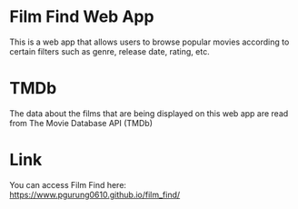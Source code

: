 # Film Find Web App
This is a web app that allows users to browse popular movies according to certain filters such as genre, release date, rating, etc.

# TMDb
The data about the films that are being displayed on this web app are read from The Movie Database API (TMDb)

# Link
You can access Film Find here: https://www.pgurung0610.github.io/film_find/

